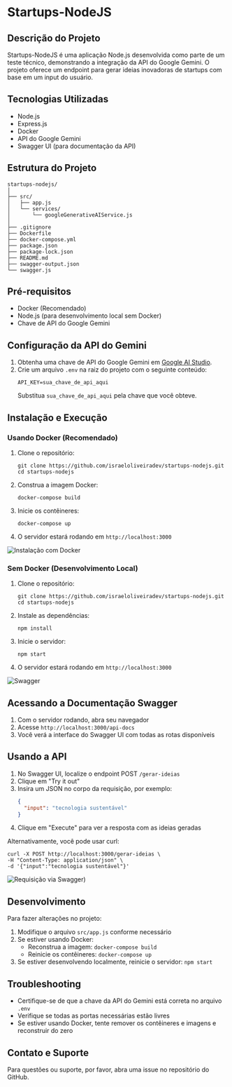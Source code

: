 # Startups-NodeJS

## Descrição do Projeto

Startups-NodeJS é uma aplicação Node.js desenvolvida como parte de um teste técnico, demonstrando a integração da API do Google Gemini. O projeto oferece um endpoint para gerar ideias inovadoras de startups com base em um input do usuário.

## Tecnologias Utilizadas

- Node.js
- Express.js
- Docker
- API do Google Gemini
- Swagger UI (para documentação da API)

## Estrutura do Projeto

```
startups-nodejs/
│
├── src/
│   ├── app.js
│   └── services/
│       └── googleGenerativeAIService.js
│
├── .gitignore
├── Dockerfile
├── docker-compose.yml
├── package.json
├── package-lock.json
├── README.md
├── swagger-output.json
└── swagger.js
```

## Pré-requisitos

- Docker (Recomendado)
- Node.js (para desenvolvimento local sem Docker)
- Chave de API do Google Gemini

## Configuração da API do Gemini

1. Obtenha uma chave de API do Google Gemini em [Google AI Studio](https://makersuite.google.com/app/apikey).
2. Crie um arquivo `.env` na raiz do projeto com o seguinte conteúdo:
   ```
   API_KEY=sua_chave_de_api_aqui
   ```
   Substitua `sua_chave_de_api_aqui` pela chave que você obteve.

## Instalação e Execução

### Usando Docker (Recomendado)

1. Clone o repositório:
   ```
   git clone https://github.com/israeloliveiradev/startups-nodejs.git
   cd startups-nodejs
   ```

2. Construa a imagem Docker:
   ```
   docker-compose build
   ```

3. Inicie os contêineres:
   ```
   docker-compose up
   ```

4. O servidor estará rodando em `http://localhost:3000`

![Instalação com Docker](https://i.imgur.com/D14ap3f.gif)

### Sem Docker (Desenvolvimento Local)

1. Clone o repositório:
   ```
   git clone https://github.com/israeloliveiradev/startups-nodejs.git
   cd startups-nodejs
   ```

2. Instale as dependências:
   ```
   npm install
   ```

3. Inicie o servidor:
   ```
   npm start
   ```

4. O servidor estará rodando em `http://localhost:3000`


![Swagger](https://i.imgur.com/THOuzO2.png)

## Acessando a Documentação Swagger

1. Com o servidor rodando, abra seu navegador
2. Acesse `http://localhost:3000/api-docs`
3. Você verá a interface do Swagger UI com todas as rotas disponíveis



## Usando a API

1. No Swagger UI, localize o endpoint POST `/gerar-ideias`
2. Clique em "Try it out"
3. Insira um JSON no corpo da requisição, por exemplo:
   ```json
   {
     "input": "tecnologia sustentável"
   }
   ```
4. Clique em "Execute" para ver a resposta com as ideias geradas

Alternativamente, você pode usar curl:
```
curl -X POST http://localhost:3000/gerar-ideias \
-H "Content-Type: application/json" \
-d '{"input":"tecnologia sustentável"}'
```

![Requisição via Swagger](https://i.imgur.com/Y5i0B3d.gif))

## Desenvolvimento

Para fazer alterações no projeto:

1. Modifique o arquivo `src/app.js` conforme necessário
2. Se estiver usando Docker:
   - Reconstrua a imagem: `docker-compose build`
   - Reinicie os contêineres: `docker-compose up`
3. Se estiver desenvolvendo localmente, reinicie o servidor: `npm start`

## Troubleshooting

- Certifique-se de que a chave da API do Gemini está correta no arquivo `.env`
- Verifique se todas as portas necessárias estão livres
- Se estiver usando Docker, tente remover os contêineres e imagens e reconstruir do zero


## Contato e Suporte

Para questões ou suporte, por favor, abra uma issue no repositório do GitHub.


